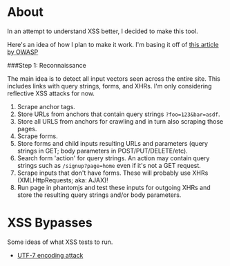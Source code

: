 About
=================
In an attempt to understand XSS better, I decided to make this tool.

Here's an idea of how I plan to make it work. I'm basing it off of [this article by OWASP](https://www.owasp.org/index.php/Testing_for_Reflected_Cross_site_scripting_%28OTG-INPVAL-001%29)

###Step 1: Reconnaissance

The main idea is to detect all input vectors seen across the entire site. This includes links with query strings, forms, and XHRs. I'm only considering reflective XSS attacks for now.

1. Scrape anchor tags.
  1. Store URLs from anchors that contain query strings `?foo=123&bar=asdf`.
  2. Store all URLS from anchors for crawling and in turn also scraping those pages.
2. Scrape forms.
  1. Store forms and child inputs resulting URLs and parameters (query strings in GET; body parameters in POST/PUT/DELETE/etc).
  2. Search form 'action' for query strings. An action may contain query strings such as `/signup?page=home` even if it's not a GET request.
3. Scrape inputs that don't have forms. These will probably use XHRs (XMLHttpRequests; aka: AJAX)!
  1. Run page in phantomjs and test these inputs for outgoing XHRs and store the resulting query strings and/or body parameters.

XSS Bypasses
=================
Some ideas of what XSS tests to run.

 - [UTF-7 encoding attack](http://stackoverflow.com/a/29445514/546476)
